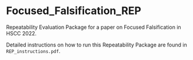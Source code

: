# Focused_Falsification_REP
Repeatability Evaluation Package for a paper on Focused Falsification in HSCC 2022. 

Detailed instructions on how to run this Repeatability Package are found in `REP_instructions.pdf`. 

